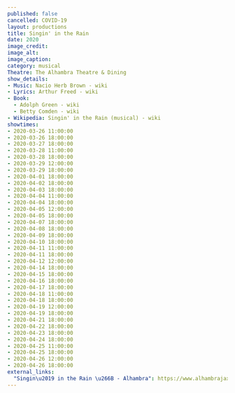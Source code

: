 ```yaml
---
published: false
cancelled: COVID-19
layout: productions
title: Singin' in the Rain
date: 2020
image_credit:
image_alt:
image_caption:
category: musical
Theatre: The Alhambra Theatre & Dining
show_details:
- Music: Nacio Herb Brown - wiki
- Lyrics: Arthur Freed - wiki
- Book: 
  - Adolph Green - wiki
  - Betty Comden - wiki
- Wikipedia: Singin' in the Rain (musical) - wiki
showtimes:
- 2020-03-26 11:00:00
- 2020-03-26 18:00:00
- 2020-03-27 18:00:00
- 2020-03-28 11:00:00
- 2020-03-28 18:00:00
- 2020-03-29 12:00:00
- 2020-03-29 18:00:00
- 2020-04-01 18:00:00
- 2020-04-02 18:00:00
- 2020-04-03 18:00:00
- 2020-04-04 11:00:00
- 2020-04-04 18:00:00
- 2020-04-05 12:00:00
- 2020-04-05 18:00:00
- 2020-04-07 18:00:00
- 2020-04-08 18:00:00
- 2020-04-09 18:00:00
- 2020-04-10 18:00:00
- 2020-04-11 11:00:00
- 2020-04-11 18:00:00
- 2020-04-12 12:00:00
- 2020-04-14 18:00:00
- 2020-04-15 18:00:00
- 2020-04-16 18:00:00
- 2020-04-17 18:00:00
- 2020-04-18 11:00:00
- 2020-04-18 18:00:00
- 2020-04-19 12:00:00
- 2020-04-19 18:00:00
- 2020-04-21 18:00:00
- 2020-04-22 18:00:00
- 2020-04-23 18:00:00
- 2020-04-24 18:00:00
- 2020-04-25 11:00:00
- 2020-04-25 18:00:00
- 2020-04-26 12:00:00
- 2020-04-26 18:00:00
external_links:
  "Singin\u2019 in the Rain \u266B - Alhambra": https://www.alhambrajax.com/show/singin-in-the-rain/
---
```

